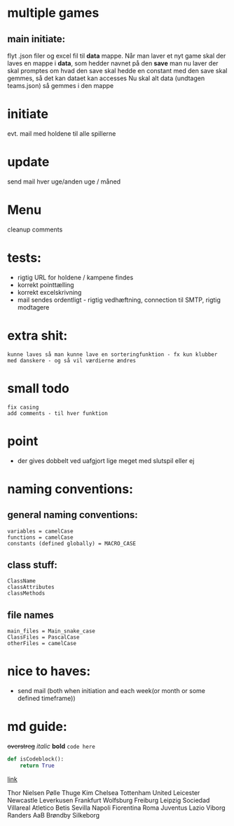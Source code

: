# multiple games
## main initiate:
flyt .json filer og excel fil til **data** mappe.
Når man laver et nyt game skal der laves en mappe i **data**, som hedder navnet på den **save** man nu laver
    der skal promptes om hvad den save skal hedde
    en constant med den save skal gemmes, så det kan dataet kan accesses
Nu skal alt data (undtagen teams.json) så gemmes i den mappe


# initiate
evt. mail med holdene til alle spillerne
# update
send mail
    hver uge/anden uge / måned

# Menu
cleanup
comments

# tests:
- rigtig URL for holdene / kampene findes
- korrekt pointtælling
- korrekt excelskrivning
- mail sendes ordentligt - rigtig vedhæftning, connection til SMTP, rigtig modtagere

# extra shit:
    kunne laves så man kunne lave en sorteringfunktion - fx kun klubber med danskere - og så vil værdierne ændres

# small todo
    fix casing
    add comments - til hver funktion

# point
- der gives dobbelt ved uafgjort lige meget med slutspil eller ej

# naming conventions:
## general naming conventions:
    variables = camelCase
    functions = camelCase
    constants (defined globally) = MACRO_CASE
## class stuff:
    ClassName
    classAttributes
    classMethods

## file names
    main_files = Main_snake_case
    ClassFiles = PascalCase
    otherFiles = camelCase


# nice to haves:
- send mail (both when initiation and each week(or month or some defined timeframe))

# md guide:
~~overstreg~~
*italic*
**bold**
`code here`
```python
def isCodeblock():
    return True
```
[link](www.thisisalink.com)



Thor                             Nielsen              Pølle                   Thuge                Kim
Chelsea                          Tottenham          United               Leicester           Newcastle
Leverkusen                  Frankfurt               Wolfsburg           Freiburg                Leipzig
Sociedad                        Villareal            Atletico             Betis                  Sevilla
Napoli                              Fiorentina        Roma                 Juventus             Lazio
Viborg                             Randers            AaB                     Brøndby            Silkeborg